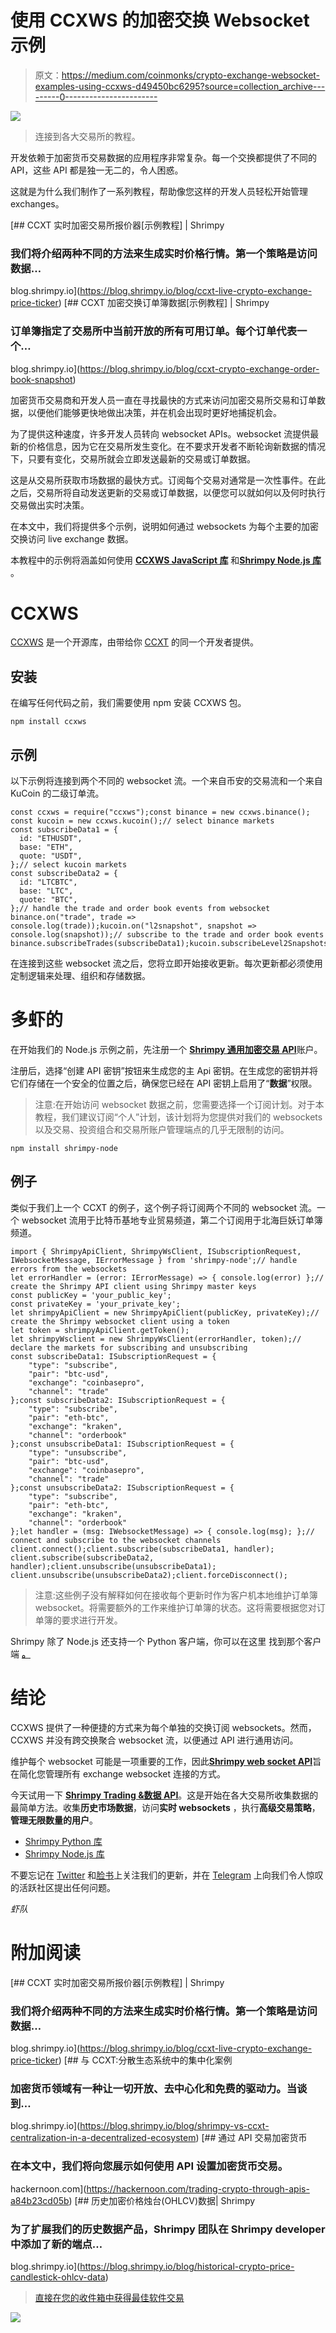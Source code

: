 # 使用 CCXWS 的加密交换 Websocket 示例

> 原文：<https://medium.com/coinmonks/crypto-exchange-websocket-examples-using-ccxws-d49450bc6295?source=collection_archive---------0----------------------->

![](img/f431a076a03ee3118c48b6a2e9429ea1.png)

> 连接到各大交易所的教程。

开发依赖于加密货币交易数据的应用程序非常复杂。每一个交换都提供了不同的 API，这些 API 都是独一无二的，令人困惑。

这就是为什么我们制作了一系列教程，帮助像您这样的开发人员轻松开始管理 exchanges。

[](https://blog.shrimpy.io/blog/ccxt-live-crypto-exchange-price-ticker) [## CCXT 实时加密交易所报价器[示例教程] | Shrimpy

### 我们将介绍两种不同的方法来生成实时价格行情。第一个策略是访问数据…

blog.shrimpy.io](https://blog.shrimpy.io/blog/ccxt-live-crypto-exchange-price-ticker) [](https://blog.shrimpy.io/blog/ccxt-crypto-exchange-order-book-snapshot) [## CCXT 加密交换订单簿数据[示例教程] | Shrimpy

### 订单簿指定了交易所中当前开放的所有可用订单。每个订单代表一个…

blog.shrimpy.io](https://blog.shrimpy.io/blog/ccxt-crypto-exchange-order-book-snapshot) 

加密货币交易商和开发人员一直在寻找最快的方式来访问加密交易所交易和订单数据，以便他们能够更快地做出决策，并在机会出现时更好地捕捉机会。

为了提供这种速度，许多开发人员转向 websocket APIs。websocket 流提供最新的价格信息，因为它在交易所发生变化。在不要求开发者不断轮询新数据的情况下，只要有变化，交易所就会立即发送最新的交易或订单数据。

这是从交易所获取市场数据的最快方式。订阅每个交易对通常是一次性事件。在此之后，交易所将自动发送更新的交易或订单数据，以便您可以就如何以及何时执行交易做出实时决策。

在本文中，我们将提供多个示例，说明如何通过 websockets 为每个主要的加密交换访问 live exchange 数据。

本教程中的示例将涵盖如何使用 [**CCXWS JavaScript 库**](https://www.npmjs.com/package/ccxws) 和[**Shrimpy Node.js 库**](https://www.npmjs.com/package/shrimpy-node) 。

# CCXWS

[CCXWS](https://www.npmjs.com/package/ccxws) 是一个开源库，由带给你 [CCXT](https://github.com/ccxt/ccxt) 的同一个开发者提供。

## **安装**

在编写任何代码之前，我们需要使用 npm 安装 CCXWS 包。

```
npm install ccxws
```

## **示例**

以下示例将连接到两个不同的 websocket 流。一个来自币安的交易流和一个来自 KuCoin 的二级订单流。

```
const ccxws = require("ccxws");const binance = new ccxws.binance();
const kucoin = new ccxws.kucoin();// select binance markets
const subscribeData1 = {
  id: "ETHUSDT",
  base: "ETH",
  quote: "USDT",
};// select kucoin markets
const subscribeData2 = {
  id: "LTCBTC",
  base: "LTC",
  quote: "BTC",
};// handle the trade and order book events from websocket
binance.on("trade", trade => console.log(trade));kucoin.on("l2snapshot", snapshot => console.log(snapshot));// subscribe to the trade and order book events
binance.subscribeTrades(subscribeData1);kucoin.subscribeLevel2Snapshots(subscribeData2);
```

在连接到这些 websocket 流之后，您将立即开始接收更新。每次更新都必须使用定制逻辑来处理、组织和存储数据。

# 多虾的

在开始我们的 Node.js 示例之前，先注册一个 [**Shrimpy 通用加密交易 API**](https://developers.shrimpy.io/)账户。

注册后，选择“创建 API 密钥”按钮来生成您的主 Api 密钥。在生成您的密钥并将它们存储在一个安全的位置之后，确保您已经在 API 密钥上启用了“**数据**”权限。

> 注意:在开始访问 websocket 数据之前，您需要选择一个订阅计划。对于本教程，我们建议订阅“个人”计划，该计划将为您提供对我们的 websockets 以及交易、投资组合和交易所账户管理端点的几乎无限制的访问。

```
npm install shrimpy-node
```

## **例子**

类似于我们上一个 CCXT 的例子，这个例子将订阅两个不同的 websocket 流。一个 websocket 流用于比特币基地专业贸易频道，第二个订阅用于北海巨妖订单簿频道。

```
import { ShrimpyApiClient, ShrimpyWsClient, ISubscriptionRequest, IWebsocketMessage, IErrorMessage } from 'shrimpy-node';// handle errors from the websockets
let errorHandler = (error: IErrorMessage) => { console.log(error) };// create the Shrimpy API client using Shrimpy master keys
const publicKey = 'your_public_key';
const privateKey = 'your_private_key';
let shrimpyApiClient = new ShrimpyApiClient(publicKey, privateKey);// create the Shrimpy websocket client using a token
let token = shrimpyApiClient.getToken();
let shrimpyWsclient = new ShrimpyWsClient(errorHandler, token);// declare the markets for subscribing and unsubscribing
const subscribeData1: ISubscriptionRequest = {
    "type": "subscribe",
    "pair": "btc-usd",
    "exchange": "coinbasepro",
    "channel": "trade"
};const subscribeData2: ISubscriptionRequest = {
    "type": "subscribe",
    "pair": "eth-btc",
    "exchange": "kraken",
    "channel": "orderbook"
};const unsubscribeData1: ISubscriptionRequest = {
    "type": "unsubscribe",
    "pair": "btc-usd",
    "exchange": "coinbasepro",
    "channel": "trade"
};const unsubscribeData2: ISubscriptionRequest = {
    "type": "subscribe",
    "pair": "eth-btc",
    "exchange": "kraken",
    "channel": "orderbook"
};let handler = (msg: IWebsocketMessage) => { console.log(msg); };// connect and subscribe to the websocket channels
client.connect();client.subscribe(subscribeData1, handler);
client.subscribe(subscribeData2, handler);client.unsubscribe(unsubscribeData1);
client.unsubscribe(unsubscribeData2);client.forceDisconnect();
```

> 注意:这些例子没有解释如何在接收每个更新时作为客户机本地维护订单簿 websocket。将需要额外的工作来维护订单簿的状态。这将需要根据您对订单簿的要求进行开发。

Shrimpy 除了 Node.js 还支持一个 Python 客户端，你可以在这里 找到那个客户端 [**。**](https://github.com/shrimpy-dev/shrimpy-python)

# 结论

CCXWS 提供了一种便捷的方式来为每个单独的交换订阅 websockets。然而，CCXWS 并没有跨交换聚合 websocket 流，以便通过 API 进行通用访问。

维护每个 websocket 可能是一项重要的工作，因此[**Shrimpy web socket API**](https://developers.shrimpy.io/)旨在简化您管理所有 exchange websocket 连接的方式。

今天试用一下 [**Shrimpy Trading &数据 API**](https://developers.shrimpy.io/)。这是开始在各大交易所收集数据的最简单方法。收集**历史市场数据**，访问**实时 websockets** ，执行**高级交易策略**，**管理无限数量的用户**。

*   [Shrimpy Python 库](https://github.com/shrimpy-dev/shrimpy-python)
*   [Shrimpy Node.js 库](https://github.com/shrimpy-dev/shrimpy-node)

不要忘记在 [Twitter](https://twitter.com/ShrimpyApp) 和[脸书](https://www.facebook.com/ShrimpyApp)上关注我们的更新，并在 [Telegram](https://t.me/ShrimpyGroup) 上向我们令人惊叹的活跃社区提出任何问题。

*虾队*

# 附加阅读

[](https://blog.shrimpy.io/blog/ccxt-live-crypto-exchange-price-ticker) [## CCXT 实时加密交易所报价器[示例教程] | Shrimpy

### 我们将介绍两种不同的方法来生成实时价格行情。第一个策略是访问数据…

blog.shrimpy.io](https://blog.shrimpy.io/blog/ccxt-live-crypto-exchange-price-ticker) [](https://blog.shrimpy.io/blog/shrimpy-vs-ccxt-centralization-in-a-decentralized-ecosystem) [## 与 CCXT:分散生态系统中的集中化案例

### 加密货币领域有一种让一切开放、去中心化和免费的驱动力。当谈到…

blog.shrimpy.io](https://blog.shrimpy.io/blog/shrimpy-vs-ccxt-centralization-in-a-decentralized-ecosystem) [](https://hackernoon.com/trading-crypto-through-apis-a84b23cd05b) [## 通过 API 交易加密货币

### 在本文中，我们将向您展示如何使用 API 设置加密货币交易。

hackernoon.com](https://hackernoon.com/trading-crypto-through-apis-a84b23cd05b) [](https://blog.shrimpy.io/blog/historical-crypto-price-candlestick-ohlcv-data) [## 历史加密价格烛台(OHLCV)数据| Shrimpy

### 为了扩展我们的历史数据产品，Shrimpy 团队在 Shrimpy developer 中添加了新的端点…

blog.shrimpy.io](https://blog.shrimpy.io/blog/historical-crypto-price-candlestick-ohlcv-data) 

> [直接在您的收件箱中获得最佳软件交易](https://coincodecap.com?utm_source=coinmonks)

[![](img/160ce73bd06d46c2250251e7d5969f9d.png)](https://coincodecap.com?utm_source=coinmonks)